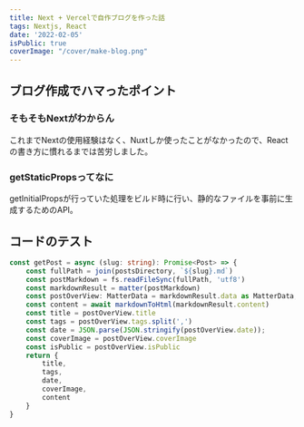 ```yaml
---
title: Next + Vercelで自作ブログを作った話
tags: Nextjs, React
date: '2022-02-05'
isPublic: true
coverImage: "/cover/make-blog.png"
---
```


## ブログ作成でハマったポイント

### そもそもNextがわからん

これまでNextの使用経験はなく、Nuxtしか使ったことがなかったので、Reactの書き方に慣れるまでは苦労しました。

### getStaticPropsってなに

getInitialPropsが行っていた処理をビルド時に行い、静的なファイルを事前に生成するためのAPI。

## コードのテスト

```typescript
const getPost = async (slug: string): Promise<Post> => {
    const fullPath = join(postsDirectory, `${slug}.md`)
    const postMarkdown = fs.readFileSync(fullPath, 'utf8')
    const markdownResult = matter(postMarkdown)
    const postOverView: MatterData = markdownResult.data as MatterData;
    const content = await markdownToHtml(markdownResult.content)
    const title = postOverView.title
    const tags = postOverView.tags.split(',')
    const date = JSON.parse(JSON.stringify(postOverView.date));
    const coverImage = postOverView.coverImage
    const isPublic = postOverView.isPublic
    return {
        title,
        tags,
        date,
        coverImage,
        content
    }
}
```
